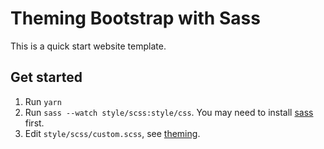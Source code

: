 # Theming Bootstrap with Sass

This is a quick start website template.

## Get started

1. Run `yarn`
3. Run `sass --watch style/scss:style/css`. You may need to install [sass](https://sass-lang.com/install) first.
3. Edit `style/scss/custom.scss`, see [theming](https://getbootstrap.com/docs/4.0/getting-started/theming/).

